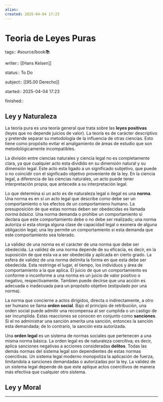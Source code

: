 ```yaml
---
alias: 
created: 2025-04-04 17:23
---
```

# Teoria de Leyes Puras
tags:: #source/book📚 

writer:: [[Hans Kelsen]]

status:: To Do

subject:: [[95.00 Derecho]]

started:: 2025-04-04 17:23

finished::

## Ley y Naturaleza
La teoría pura es una teoría general que trata sobre las **leyes positivas** (leyes que no depende juicios de valor). La teoría es de carácter descriptivo y pretende separar su metodología de la influencia de otras ciencias. Esto tiene como propósito evitar el amalgamiento de áreas de estudio que son metodológicamente incompatibles.

La división entre ciencias naturales y ciencia legal no es completamente clara, ya que cualquier acto esta dividido en su dimensión natural y su dimensión legal. Este acto esta ligado a un significado subjetivo, que puede o no coincidir con el signficado objetivo proveniente de la ley. En la ciencia legal, a diferencia de las ciencias naturales, un acto puede tener interpretación propia; que antecede a su interpretación legal.

Lo que determina si un acto es de naturaleza legal o ilegal es una **norma**. Una norma es en sí un acto legal que describe como debe ser un comportamiento o los efectos de un comportamieno humano. La presuposición de que estas normas deben ser obedecidas es llamada *norma básica*. Una norma demanda o prohibe un comportamiento si declara que este comportamiento debe o no debe ser realizado; una norma autoriza si esta otorga alguna clase de capacidad legal o exonera de alguna obligación legal; una ley permite un comportamiento si esta demanda que este comportamiento sea tolerado. 

La validez de una norma es el carácter de una norma que debe ser obedecida. La validez de una norma depende de su eficacia, es decir, en la suposición de que esta va a ser obedecida y aplicada en cierto grado. La esfera de validez de una norma delimita la forma en que esta debe ser obedecida. Esta restringe el lugar, el tiempo, los individuos y área de comportamiento a la que aplica. El juicio de que un comportamiento es conforme o inconforme a una norma es un juicio de valor positivo o negativo, respectivamente. Tambien puede decirse que una acción es adecuada o inadecuada para un propósito objetivo (estipulado por una norma).

La norma que concierne a actos dirigidos, directa o indirectamente, a otro ser humano se llama **orden social**. Bajo el principio de retribución, una orden social puede admitir una recompensa al ser cumplida o un castigo de ser incumplida. Estas reacciones se conocen en conjunto como **sanciones**. Si el no administrar una sanción amerita una sanción, entonces la sanción esta demandada; de lo contrario, la sanción esta autorizada.

Una **orden legal** es un sistema de normas sociales que pertenecen a una misma norma básica. La orden legal es de naturaleza coercitiva; es decir, aplica sanciones negativas a acciones consideradas **delitos**. Todas las demás normas del sistema legal son dependientes de estas normas coercitivas. Un sistema legal moderno monopoliza la aplicación de fuerza, limitandola a sanciones demandadas o autorizadas por la ley. La validez de un sistema legal depende de que este aplique actos coercitivos de manera más efectiva que cualquier otro sistema.

## Ley y Moral

___

